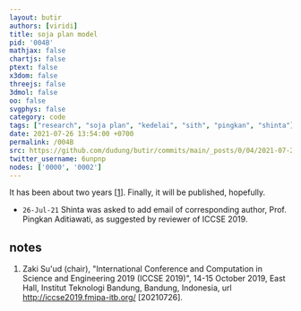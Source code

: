 ```yaml
---
layout: butir
authors: [viridi]
title: soja plan model
pid: '004B'
mathjax: false
chartjs: false
ptext: false
x3dom: false
threejs: false
3dmol: false
oo: false
svgphys: false
category: code
tags: ["research", "soja plan", "kedelai", "sith", "pingkan", "shinta"]
date: 2021-07-26 13:54:00 +0700
permalink: /004B
src: https://github.com/dudung/butir/commits/main/_posts/0/04/2021-07-26-soja-plan-model.md
twitter_username: 6unpnp
nodes: ['0000', '0002']
---
```

It has been about two years [[1](#r01)]. Finally, it will be published, hopefully.
+ `26-Jul-21` Shinta was asked to add email of corresponding author, Prof. Pingkan Aditiawati, as suggested by reviewer of ICCSE 2019.

<!--br /><br /><br /><br /><br /><br /><br /><br /><br /><br /><br /><br /><br /><br /><br /><br /><br /><br /><br /><br /><br /><br /><br /><br /><br /><br /><br /><br /><br /><br /><br /><br /-->

## notes
1. <a name="r01"></a>Zaki Su'ud (chair), "International Conference and Computation in Science and Engineering 2019 (ICCSE 2019)", 14-15 October 2019, East Hall, Institut Teknologi Bandung, Bandung, Indonesia, url <http://iccse2019.fmipa-itb.org/> [20210726].
